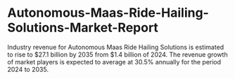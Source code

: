# Autonomous-Maas-Ride-Hailing-Solutions-Market-Report
Industry revenue for Autonomous Maas Ride Hailing Solutions is estimated to rise to $27.1 billion by 2035 from $1.4 billion of 2024. The revenue growth of market players is expected to average at 30.5% annually for the period 2024 to 2035.
